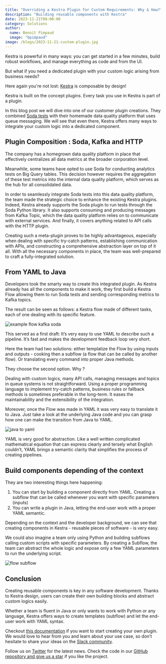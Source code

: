 ```yaml
---
title: "Overriding a Kestra Plugin for Custom Requirements: Why & How?"
description: "Building reusable components with Kestra"
date: 2023-11-21T08:00:00
category: Solutions
author:
  name: Benoit Pimpaud
  image: "bpimpaud"
image: /blogs/2023-11-21-custom-plugin.jpg
---
```


Kestra is powerful in many ways: you can get started in a few minutes, build robust workflows, and manage everything as code and from the UI.

But what if you need a dedicated plugin with your custom logic arising from business needs?

Here again you're not lost: [Kestra](https://github.com/kestra-io/kestra) is composable by design!

Kestra is built on the concept plugins. Every task you use in Kestra is part of a plugin.

In this blog post we will dive into one of our customer plugin creations. They combined [Soda tests](https://www.soda.io/) with their homemade data quality platform that uses queue messaging. We will see that even there, Kestra offers many ways to integrate your custom logic into a dedicated component.

## Plugin Composition : Soda, Kafka and HTTP

The company has a homegrown data quality platform in place that effectively centralizes all data metrics at the broader corporation level.

Meanwhile, some teams have opted to use Soda for conducting analytics tests on Big Query tables. This decision however requires the aggregation of these test metrics into the internal data quality platform, which serves as the hub for all consolidated data. 

In order to seamlessly integrate Soda tests into this data quality platform, the team made the strategic choice to enhance the existing Kestra plugins.
Indeed, Kestra already supports the Soda plugin to run tests through the Soda Python library. It also supports consuming and producing messages from Kafka Topic, which the data quality platform relies on to communicate with external services. And finally, it covers anything related to API calls with the HTTP plugin.


Creating such a meta-plugin proves to be highly advantageous, especially when dealing with specific try-catch patterns, establishing communication with APIs, and constructing a comprehensive abstraction layer on top of it all.
With all the necessary components in place, the team was well-prepared to craft a fully-integrated solution.


## From YAML to Java

Developers took the smarty way to create this integrated plugin. As Kestra already has all the components to make it work, they first build a Kestra Flow allowing them to run Soda tests and sending corresponding metrics to Kafka topics.

The result can be seen as follows: a Kestra flow made of different tasks, each of one dealing with its specific feature.

![example flow kafka soda](/blogs/2023-11-21-custom-plugin/soda_kafka.jpg)

This served as a first draft: It’s very easy to use YAML to describe such a pipeline. It’s fast and makes the development feedback loop very short.

Here the team had two solutions: either templatize the Flow by using inputs and outputs - cooking then a subflow (a flow that can be called by another flow). Or translating every command into proper Java methods.

They choose the second option. Why ?

Dealing with custom logics, many API calls, managing messages and topics in queue systems is not straightforward. Using a proper programming language to implement try-catch patterns, business rules or fallback methods is sometimes preferable in the long-term. It eases the maintainability and the extensibility of the integration.

Moreover, once the Flow was made in YAML it was very easy to translate it to Java. Just take a look at the underlying Java code and you can grasp how one can make the transition from Java to YAML.

![java to yaml](/blogs/2023-11-21-custom-plugin/java_to_yaml.png)

YAML is very good for abstraction. Like a well written complicated mathematical equation that can express clearly and tersely what English couldn’t, YAML brings a semantic clarity that simplifies the process of creating pipelines.

## Build components depending of the context

They are two interesting things here happening:

1. You can start by building a component directly from YAML. Creating a subflow that can be called whenever you want with specific parameters (inputs)
2. You can write a plugin in Java, letting the end-user work with a proper YAML semantic.

Depending on the context and the developer background, we can see that creating components in Kestra - reusable pieces of software - is very easy.

We could also imagine a team only using Python and building subflows calling custom scripts with specific parameters. By creating a Subflow, the team can abstract the whole logic and expose only a few YAML parameters to run the underlying script.

![flow subflow](/blogs/2023-11-21-custom-plugin/flow_subflow.jpg)

## Conclusion
 
Creating reusable components is key in any software development. Thanks to Kestra design, users can create their own building blocks and abstract custom logics easily.

Whether a team is fluent in Java or only wants to work with Python or any language, Kestra offers ways to create templates (subflow) and let the end-user work with YAML syntax.

Checkout [this documentation](https://kestra.io/docs/plugin-developer-guide) if you want to start creating your own plugin. We would love to hear from you and learn about your use case, so don’t hesitate to share your ideas on the [Slack community](http://kestra.io/slack).

Follow us on [Twitter](https://twitter.com/kestra_io) for the latest news. Check the code in our [GitHub repository and give us a star](https://github.com/kestra-io/kestra) if you like the project.